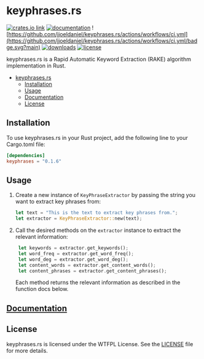 # keyphrases.rs

[![crates.io link](https://shields.io/crates/v/keyphrases)](https://crates.io/crates/keyphrases) [![documentation](https://img.shields.io/docsrs/keyphrases)](https://docs.rs/keyphrases/) ![https://github.com/jjoeldaniel/keyphrases.rs/actions/workflows/ci.yml](https://github.com/jjoeldaniel/keyphrases.rs/actions/workflows/ci.yml/badge.svg?main) [![downloads](https://img.shields.io/crates/d/keyphrases)](#keyphrasesrs) [![license](https://img.shields.io/crates/l/keyphrases)](https://github.com/jjoeldaniel/keyphrases.rs/blob/main/LICENSE)

keyphrases.rs is a Rapid Automatic Keyword Extraction (RAKE) algorithm implementation in Rust.

- [keyphrases.rs](#keyphrasesrs)
  - [Installation](#installation)
  - [Usage](#usage)
  - [Documentation](#documentation)
  - [License](#license)

## Installation

To use keyphrases.rs in your Rust project, add the following line to your Cargo.toml file:

```toml
[dependencies]
keyphrases = "0.1.6"
```

## Usage

1. Create a new instance of `KeyPhraseExtractor` by passing the string you want to extract key phrases from:

   ```rust
   let text = "This is the text to extract key phrases from.";
   let extractor = KeyPhraseExtractor::new(text);
   ```

2. Call the desired methods on the `extractor` instance to extract the relevant information:

   ```rust
    let keywords = extractor.get_keywords();
    let word_freq = extractor.get_word_freq();
    let word_deg = extractor.get_word_deg();
    let content_words = extractor.get_content_words();
    let content_phrases = extractor.get_content_phrases();
   ```

   Each method returns the relevant information as described in the function docs below.

## [Documentation](https://docs.rs/keyphrases/latest/keyphrases/struct.KeyPhraseExtractor.html)

## License

keyphrases.rs is licensed under the WTFPL License. See the [LICENSE](https://github.com/jjoeldaniel/keyphrases.rs/blob/main/LICENSE) file for more details.

